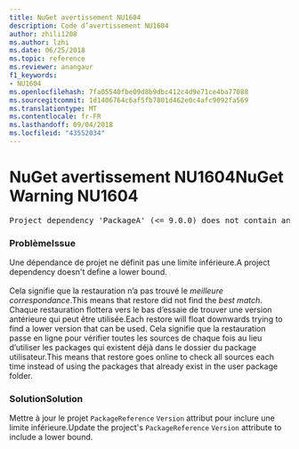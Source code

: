 ```yaml
---
title: NuGet avertissement NU1604
description: Code d’avertissement NU1604
author: zhili1208
ms.author: lzhi
ms.date: 06/25/2018
ms.topic: reference
ms.reviewer: anangaur
f1_keywords:
- NU1604
ms.openlocfilehash: 7fa05540fbe09d8b9dbc412c4d9e71ce4ba77088
ms.sourcegitcommit: 1d1406764c6af5fb7801d462e0c4afc9092fa569
ms.translationtype: MT
ms.contentlocale: fr-FR
ms.lasthandoff: 09/04/2018
ms.locfileid: "43552034"
---
```

# <a name="nuget-warning-nu1604"></a><span data-ttu-id="cf840-103">NuGet avertissement NU1604</span><span class="sxs-lookup"><span data-stu-id="cf840-103">NuGet Warning NU1604</span></span>

<pre>Project dependency 'PackageA' (&lt;= 9.0.0) does not contain an inclusive lower bound. Include a lower bound in the dependency version to ensure consistent restore results.</pre>

### <a name="issue"></a><span data-ttu-id="cf840-104">Problème</span><span class="sxs-lookup"><span data-stu-id="cf840-104">Issue</span></span>
<span data-ttu-id="cf840-105">Une dépendance de projet ne définit pas une limite inférieure.</span><span class="sxs-lookup"><span data-stu-id="cf840-105">A project dependency doesn't define a lower bound.</span></span><br/><br/><span data-ttu-id="cf840-106">Cela signifie que la restauration n’a pas trouvé le *meilleure correspondance*.</span><span class="sxs-lookup"><span data-stu-id="cf840-106">This means that restore did not find the *best match*.</span></span> <span data-ttu-id="cf840-107">Chaque restauration flottera vers le bas d’essaie de trouver une version antérieure qui peut être utilisée.</span><span class="sxs-lookup"><span data-stu-id="cf840-107">Each restore will float downwards trying to find a lower version that can be used.</span></span> <span data-ttu-id="cf840-108">Cela signifie que la restauration passe en ligne pour vérifier toutes les sources de chaque fois au lieu d’utiliser les packages qui existent déjà dans le dossier du package utilisateur.</span><span class="sxs-lookup"><span data-stu-id="cf840-108">This means that restore goes online to check all sources each time instead of using the packages that already exist in the user package folder.</span></span>

### <a name="solution"></a><span data-ttu-id="cf840-109">Solution</span><span class="sxs-lookup"><span data-stu-id="cf840-109">Solution</span></span>
<span data-ttu-id="cf840-110">Mettre à jour le projet `PackageReference` `Version` attribut pour inclure une limite inférieure.</span><span class="sxs-lookup"><span data-stu-id="cf840-110">Update the project's `PackageReference` `Version` attribute to include a lower bound.</span></span>
